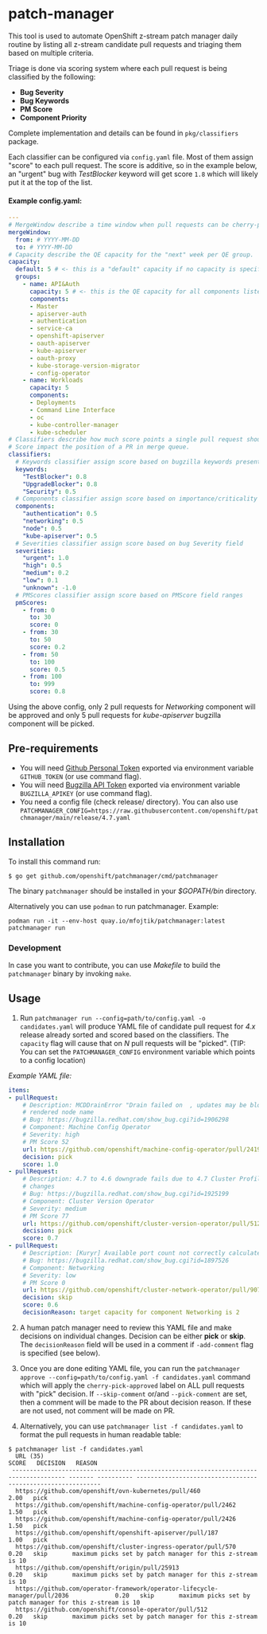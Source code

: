 # patch-manager

This tool is used to automate OpenShift z-stream patch manager daily routine by listing all z-stream candidate pull requests and triaging
them based on multiple criteria.

Triage is done via scoring system where each pull request is being classified by the following:

* **Bug Severity**
* **Bug Keywords**
* **PM Score**
* **Component Priority**

Complete implementation and details can be found in `pkg/classifiers` package.

Each classifier can be configured via `config.yaml` file. Most of them assign "score" to each pull request. The score is additive, so in the example
below, an "urgent" bug with *TestBlocker* keyword will get score `1.8` which will likely put it at the top of the list.

#### Example config.yaml:

```yaml
---
# MergeWindow describe a time window when pull requests can be cherry-picked for the z-stream.
mergeWindow:
  from: # YYYY-MM-DD
  to: # YYYY-MM-DD
# Capacity describe the QE capacity for the "next" week per QE group.
capacity:
  default: 5 # <- this is a "default" capacity if no capacity is specified for a component
  groups:
    - name: API&Auth
      capacity: 5 # <- this is the QE capacity for all components listed below
      components:
      - Master
      - apiserver-auth
      - authentication
      - service-ca
      - openshift-apiserver
      - oauth-apiserver
      - kube-apiserver
      - oauth-proxy
      - kube-storage-version-migrator
      - config-operator
    - name: Workloads
      capacity: 5
      components:
      - Deployments
      - Command Line Interface
      - oc
      - kube-controller-manager
      - kube-scheduler
# Classifiers describe how much score points a single pull request should get. (0-1)
# Score impact the position of a PR in merge queue.
classifiers:
  # Keywords classifier assign score based on bugzilla keywords present in bug associated with pull request
  keywords:
    "TestBlocker": 0.8
    "UpgradeBlocker": 0.8
    "Security": 0.5
  # Components classifier assign score based on importance/criticality of components
  components:
    "authentication": 0.5
    "networking": 0.5
    "node": 0.5
    "kube-apiserver": 0.5
  # Severities classifier assign score based on bug Severity field
  severities:
    "urgent": 1.0
    "high": 0.5
    "medium": 0.2
    "low": 0.1
    "unknown": -1.0
  # PMScores classifier assign score based on PMScore field ranges
  pmScores:
    - from: 0
      to: 30
      score: 0
    - from: 30
      to: 50
      score: 0.2
    - from: 50
      to: 100
      score: 0.5
    - from: 100
      to: 999
      score: 0.8
```


Using the above config, only 2 pull requests for *Networking* component will be approved and only 5 pull requests for *kube-apiserver* bugzilla
component will be picked.


## Pre-requirements

* You will need [Github Personal Token](https://github.com/settings/tokens) exported via environment variable `GITHUB_TOKEN` (or use command flag).
* You will need [Bugzilla API Token](https://bugzilla.redhat.com/userprefs.cgi?tab=apikey) exported via environment variable `BUGZILLA_APIKEY` (or use command flag).
* You need a config file (check release/ directory). You can also use `PATCHMANAGER_CONFIG=https://raw.githubusercontent.com/openshift/patchmanager/main/release/4.7.yaml`

## Installation

To install this command run:

```
$ go get github.com/openshift/patchmanager/cmd/patchmanager
```

The binary `patchmanager` should be installed in your *$GOPATH/bin* directory.

Alternatively you can use `podman` to run patchmanager. Example:

```
podman run -it --env-host quay.io/mfojtik/patchmanager:latest patchmanager run 
```

### Development

In case you want to contribute, you can use *Makefile* to build the `patchmanager` binary by invoking `make`.

## Usage

1. Run `patchmanager run --config=path/to/config.yaml -o candidates.yaml` will produce YAML file of candidate pull request for *4.x* release already sorted
  and scored based on the classifiers. The `capacity` flag will cause that on *N* pull requests will be "picked". (TIP: You can set the `PATCHMANAGER_CONFIG` environment variable
   which points to a config location)
  
*Example YAML file:*
  
```yaml
items:
- pullRequest:
    # Description: MCDDrainError "Drain failed on  , updates may be blocked" missing
    # rendered node name
    # Bug: https://bugzilla.redhat.com/show_bug.cgi?id=1906298
    # Component: Machine Config Operator
    # Severity: high
    # PM Score 52
    url: https://github.com/openshift/machine-config-operator/pull/2419
    decision: pick
    score: 1.0
- pullRequest:
    # Description: 4.7 to 4.6 downgrade fails due to 4.7 Cluster Profile Support manifest
    # changes
    # Bug: https://bugzilla.redhat.com/show_bug.cgi?id=1925199
    # Component: Cluster Version Operator
    # Severity: medium
    # PM Score 77
    url: https://github.com/openshift/cluster-version-operator/pull/512
    decision: pick
    score: 0.7
- pullRequest:
    # Description: [Kuryr] Available port count not correctly calculated for alerts
    # Bug: https://bugzilla.redhat.com/show_bug.cgi?id=1897526
    # Component: Networking
    # Severity: low
    # PM Score 0
    url: https://github.com/openshift/cluster-network-operator/pull/907
    decision: skip
    score: 0.6
    decisionReason: target capacity for component Networking is 2
```

2. A human patch manager need to review this YAML file and make decisions on individual changes. Decision can be either **pick** or **skip**.
   The `decisionReason` field will be used in a comment if `-add-comment` flag is specified (see below).
   
3. Once you are done editing YAML file, you can run the `patchmanager approve --config=path/to/config.yaml -f candidates.yaml` command which will apply the `cherry-pick-approved` label
   on ALL pull requests with "pick" decision. If `--skip-comment` or/and `--pick-comment` are set, then a comment will be made to the PR about decision reason. If these are not used,
   not comment will be made on PR.
   
4. Alternatively, you can use `patchmanager list -f candidates.yaml` to format the pull requests in human readable table:

```console
$ patchmanager list -f candidates.yaml 
  URL (35)                                                                              SCORE   DECISION   REASON                                                      
 ------------------------------------------------------------------------------------- ------- ---------- ------------------------------------------------------------ 
  https://github.com/openshift/ovn-kubernetes/pull/460                                   2.00   pick                                                                   
  https://github.com/openshift/machine-config-operator/pull/2462                         1.50   pick                                                                   
  https://github.com/openshift/machine-config-operator/pull/2426                         1.50   pick                                                                   
  https://github.com/openshift/openshift-apiserver/pull/187                              1.00   pick                                                                   
  https://github.com/openshift/cluster-ingress-operator/pull/570                         0.20   skip       maximum picks set by patch manager for this z-stream is 10  
  https://github.com/openshift/origin/pull/25913                                         0.20   skip       maximum picks set by patch manager for this z-stream is 10  
  https://github.com/operator-framework/operator-lifecycle-manager/pull/2036             0.20   skip       maximum picks set by patch manager for this z-stream is 10  
  https://github.com/openshift/console-operator/pull/512                                 0.20   skip       maximum picks set by patch manager for this z-stream is 10  
```
